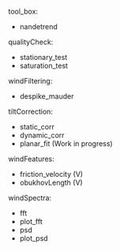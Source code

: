 
tool_box:
  - nandetrend

qualityCheck:
  - stationary_test
  - saturation_test

windFiltering:
  - despike_mauder

tiltCorrection:
  - static_corr
  - dynamic_corr
  - planar_fit (Work in progress)

windFeatures:
  - friction_velocity (V)
  - obukhovLength (V)

windSpectra:
  - fft 
  - plot_fft 
  - psd
  - plot_psd
